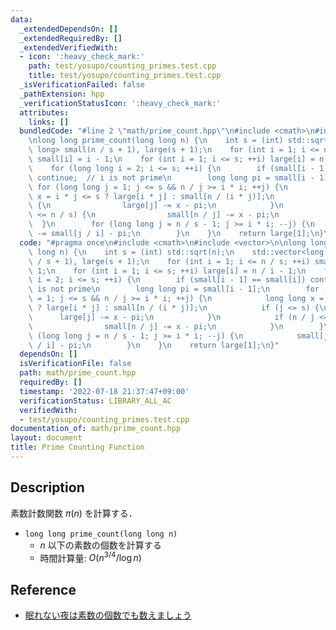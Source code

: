 ```yaml
---
data:
  _extendedDependsOn: []
  _extendedRequiredBy: []
  _extendedVerifiedWith:
  - icon: ':heavy_check_mark:'
    path: test/yosupo/counting_primes.test.cpp
    title: test/yosupo/counting_primes.test.cpp
  _isVerificationFailed: false
  _pathExtension: hpp
  _verificationStatusIcon: ':heavy_check_mark:'
  attributes:
    links: []
  bundledCode: "#line 2 \"math/prime_count.hpp\"\n#include <cmath>\n#include <vector>\n\
    \nlong long prime_count(long long n) {\n    int s = (int) std::sqrt(n);\n    std::vector<long\
    \ long> small(n / s + 1), large(s + 1);\n    for (int i = 1; i <= n / s; ++i)\
    \ small[i] = i - 1;\n    for (int i = 1; i <= s; ++i) large[i] = n / i - 1;\n\
    \    for (long long i = 2; i <= s; ++i) {\n        if (small[i - 1] == small[i])\
    \ continue;  // i is not prime\n        long long pi = small[i - 1];\n       \
    \ for (long long j = 1; j <= s && n / j >= i * i; ++j) {\n            long long\
    \ x = i * j <= s ? large[i * j] : small[n / (i * j)];\n            if (j <= s)\
    \ {\n                large[j] -= x - pi;\n            }\n            if (n / j\
    \ <= n / s) {\n                small[n / j] -= x - pi;\n            }\n      \
    \  }\n        for (long long j = n / s - 1; j >= i * i; --j) {\n            small[j]\
    \ -= small[j / i] - pi;\n        }\n    }\n    return large[1];\n}\n"
  code: "#pragma once\n#include <cmath>\n#include <vector>\n\nlong long prime_count(long\
    \ long n) {\n    int s = (int) std::sqrt(n);\n    std::vector<long long> small(n\
    \ / s + 1), large(s + 1);\n    for (int i = 1; i <= n / s; ++i) small[i] = i -\
    \ 1;\n    for (int i = 1; i <= s; ++i) large[i] = n / i - 1;\n    for (long long\
    \ i = 2; i <= s; ++i) {\n        if (small[i - 1] == small[i]) continue;  // i\
    \ is not prime\n        long long pi = small[i - 1];\n        for (long long j\
    \ = 1; j <= s && n / j >= i * i; ++j) {\n            long long x = i * j <= s\
    \ ? large[i * j] : small[n / (i * j)];\n            if (j <= s) {\n          \
    \      large[j] -= x - pi;\n            }\n            if (n / j <= n / s) {\n\
    \                small[n / j] -= x - pi;\n            }\n        }\n        for\
    \ (long long j = n / s - 1; j >= i * i; --j) {\n            small[j] -= small[j\
    \ / i] - pi;\n        }\n    }\n    return large[1];\n}"
  dependsOn: []
  isVerificationFile: false
  path: math/prime_count.hpp
  requiredBy: []
  timestamp: '2022-07-18 21:37:47+09:00'
  verificationStatus: LIBRARY_ALL_AC
  verifiedWith:
  - test/yosupo/counting_primes.test.cpp
documentation_of: math/prime_count.hpp
layout: document
title: Prime Counting Function
---
```


## Description

素数計数関数 $\pi(n)$ を計算する．

- `long long prime_count(long long n)`
    - $n$ 以下の素数の個数を計算する
    - 時間計算量: $O(n^{3/4}/\log n)$

## Reference

- [眠れない夜は素数の個数でも数えましょう](https://rsk0315.hatenablog.com/entry/2021/05/18/015511)